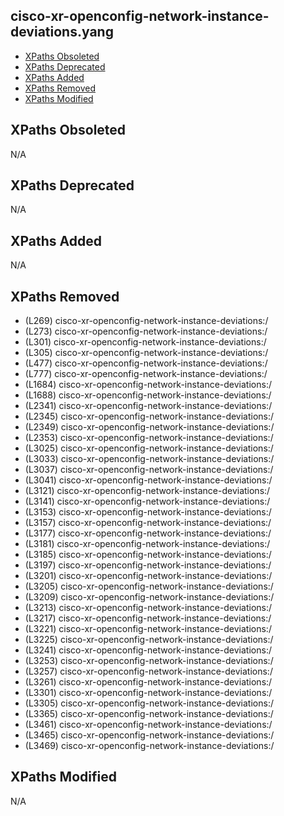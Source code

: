 ## cisco-xr-openconfig-network-instance-deviations.yang

- [XPaths Obsoleted](#xpaths-obsoleted)
- [XPaths Deprecated](#xpaths-deprecated)
- [XPaths Added](#xpaths-added)
- [XPaths Removed](#xpaths-removed)
- [XPaths Modified](#xpaths-modified)

## XPaths Obsoleted

N/A

## XPaths Deprecated

N/A

## XPaths Added

N/A

## XPaths Removed

- (L269)	cisco-xr-openconfig-network-instance-deviations:/
- (L273)	cisco-xr-openconfig-network-instance-deviations:/
- (L301)	cisco-xr-openconfig-network-instance-deviations:/
- (L305)	cisco-xr-openconfig-network-instance-deviations:/
- (L477)	cisco-xr-openconfig-network-instance-deviations:/
- (L777)	cisco-xr-openconfig-network-instance-deviations:/
- (L1684)	cisco-xr-openconfig-network-instance-deviations:/
- (L1688)	cisco-xr-openconfig-network-instance-deviations:/
- (L2341)	cisco-xr-openconfig-network-instance-deviations:/
- (L2345)	cisco-xr-openconfig-network-instance-deviations:/
- (L2349)	cisco-xr-openconfig-network-instance-deviations:/
- (L2353)	cisco-xr-openconfig-network-instance-deviations:/
- (L3025)	cisco-xr-openconfig-network-instance-deviations:/
- (L3033)	cisco-xr-openconfig-network-instance-deviations:/
- (L3037)	cisco-xr-openconfig-network-instance-deviations:/
- (L3041)	cisco-xr-openconfig-network-instance-deviations:/
- (L3121)	cisco-xr-openconfig-network-instance-deviations:/
- (L3141)	cisco-xr-openconfig-network-instance-deviations:/
- (L3153)	cisco-xr-openconfig-network-instance-deviations:/
- (L3157)	cisco-xr-openconfig-network-instance-deviations:/
- (L3177)	cisco-xr-openconfig-network-instance-deviations:/
- (L3181)	cisco-xr-openconfig-network-instance-deviations:/
- (L3185)	cisco-xr-openconfig-network-instance-deviations:/
- (L3197)	cisco-xr-openconfig-network-instance-deviations:/
- (L3201)	cisco-xr-openconfig-network-instance-deviations:/
- (L3205)	cisco-xr-openconfig-network-instance-deviations:/
- (L3209)	cisco-xr-openconfig-network-instance-deviations:/
- (L3213)	cisco-xr-openconfig-network-instance-deviations:/
- (L3217)	cisco-xr-openconfig-network-instance-deviations:/
- (L3221)	cisco-xr-openconfig-network-instance-deviations:/
- (L3225)	cisco-xr-openconfig-network-instance-deviations:/
- (L3241)	cisco-xr-openconfig-network-instance-deviations:/
- (L3253)	cisco-xr-openconfig-network-instance-deviations:/
- (L3257)	cisco-xr-openconfig-network-instance-deviations:/
- (L3261)	cisco-xr-openconfig-network-instance-deviations:/
- (L3301)	cisco-xr-openconfig-network-instance-deviations:/
- (L3305)	cisco-xr-openconfig-network-instance-deviations:/
- (L3365)	cisco-xr-openconfig-network-instance-deviations:/
- (L3461)	cisco-xr-openconfig-network-instance-deviations:/
- (L3465)	cisco-xr-openconfig-network-instance-deviations:/
- (L3469)	cisco-xr-openconfig-network-instance-deviations:/

## XPaths Modified

N/A

